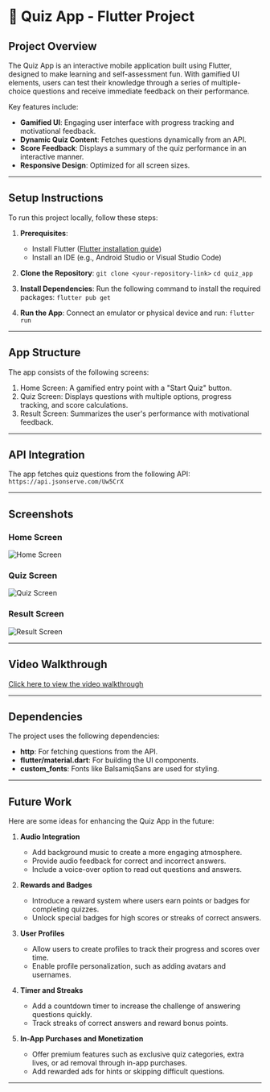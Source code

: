 # 🎯 Quiz App - Flutter Project

## **Project Overview**
The Quiz App is an interactive mobile application built using Flutter, designed to make learning and self-assessment fun. With gamified UI elements, users can test their knowledge through a series of multiple-choice questions and receive immediate feedback on their performance.

Key features include:
- **Gamified UI**: Engaging user interface with progress tracking and motivational feedback.
- **Dynamic Quiz Content**: Fetches questions dynamically from an API.
- **Score Feedback**: Displays a summary of the quiz performance in an interactive manner.
- **Responsive Design**: Optimized for all screen sizes.

---

## **Setup Instructions**

To run this project locally, follow these steps:

1. **Prerequisites**:
   - Install Flutter ([Flutter installation guide](https://flutter.dev/docs/get-started/install))
   - Install an IDE (e.g., Android Studio or Visual Studio Code)

2. **Clone the Repository**:
   `git clone <your-repository-link>`
   `cd quiz_app`

3. **Install Dependencies**:
   Run the following command to install the required packages:
   `flutter pub get`

4. **Run the App**:
   Connect an emulator or physical device and run:
   `flutter run`

---

## **App Structure**
  
The app consists of the following screens:
1. Home Screen: A gamified entry point with a "Start Quiz" button.
2. Quiz Screen: Displays questions with multiple options, progress tracking, and score calculations.
3. Result Screen: Summarizes the user's performance with motivational feedback.

---

## **API Integration**

The app fetches quiz questions from the following API:
`https://api.jsonserve.com/Uw5CrX`

---

## Screenshots

### Home Screen
![Home Screen](home_screen.png.jpg)

### Quiz Screen
![Quiz Screen](quiz_screen.png.jpg)

### Result Screen
![Result Screen](result_screen.png.jpg)

---

## Video Walkthrough

[Click here to view the video walkthrough](video_link_here)

---

## Dependencies

The project uses the following dependencies:

- **http**: For fetching questions from the API.
- **flutter/material.dart**: For building the UI components.
- **custom_fonts**: Fonts like BalsamiqSans are used for styling.

---

## Future Work

Here are some ideas for enhancing the Quiz App in the future:

1. **Audio Integration**  
   - Add background music to create a more engaging atmosphere.  
   - Provide audio feedback for correct and incorrect answers.  
   - Include a voice-over option to read out questions and answers.

2. **Rewards and Badges**  
   - Introduce a reward system where users earn points or badges for completing quizzes.  
   - Unlock special badges for high scores or streaks of correct answers.

3. **User Profiles**  
   - Allow users to create profiles to track their progress and scores over time.  
   - Enable profile personalization, such as adding avatars and usernames.

4. **Timer and Streaks**  
   - Add a countdown timer to increase the challenge of answering questions quickly.  
   - Track streaks of correct answers and reward bonus points.

5. **In-App Purchases and Monetization**  
   - Offer premium features such as exclusive quiz categories, extra lives, or ad removal through in-app purchases.  
   - Add rewarded ads for hints or skipping difficult questions.

---


